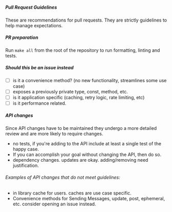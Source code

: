 ##### Pull Request Guidelines

These are recommendations for pull requests.
They are strictly guidelines to help manage expectations.

##### PR preparation
Run `make all` from the root of the repository to run formatting, linting and tests.

##### Should this be an issue instead
- [ ] is it a convenience method? (no new functionality, streamlines some use case)
- [ ] exposes a previously private type, const, method, etc.
- [ ] is it application specific (caching, retry logic, rate limiting, etc)
- [ ] is it performance related.

##### API changes

Since API changes have to be maintained they undergo a more detailed review and are more likely to require changes.

- no tests, if you're adding to the API include at least a single test of the happy case.
- If you can accomplish your goal without changing the API, then do so.
- dependency changes. updates are okay. adding/removing need justification.

###### Examples of API changes that do not meet guidelines:
- in library cache for users. caches are use case specific.
- Convenience methods for Sending Messages, update, post, ephemeral, etc. consider opening an issue instead.
